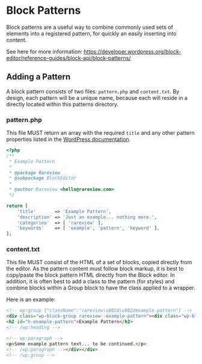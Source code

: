 # Block Patterns

Block patterns are a useful way to combine commonly used sets of elements into a registered pattern, for quickly an easily inserting into content.

See here for more information: https://developer.wordpress.org/block-editor/reference-guides/block-api/block-patterns/

## Adding a Pattern

A block pattern consists of two files: `pattern.php` and `content.txt`. By design, each pattern will be a unique name, because each will reside in a directly located within this patterns directory.

### pattern.php

This file MUST return an array with the required `title` and any other pattern properties listed in the [WordPress documentation](https://developer.wordpress.org/block-editor/reference-guides/block-api/block-patterns/#register_block_pattern).

```php
<?php
/**
 * Example Pattern
 *
 * @package Rareview
 * @subpackage BlockEditor
 *
 * @author Rareview <hello@rareview.com>
 */

return [
	'title'       => 'Example Pattern',
	'description' => 'Just an example... nothing more.',
	'categories'  => [ 'rareview' ],
	'keywords'    => [ 'example', 'pattern', 'keyword' ],
];
```

### content.txt

This file MUST consist of the HTML of a set of blocks, copied directly from the editor. As the pattern content must follow block markup, it is best to copy/paste the block pattern HTML directly from the Block editor. In addition, it is often best to add a class to the pattern (for styles) and combine blocks within a Group block to have the class applied to a wrapper.

Here is an example:

```html
<!-- wp:group {"className":"rareview\u002d\u002dexample-pattern"} -->
<div class="wp-block-group rareview--example-pattern"><div class="wp-block-group__inner-container"><!-- wp:heading -->
<h2 id="h-example-pattern">Example Pattern</h2>
<!-- /wp:heading -->

<!-- wp:paragraph -->
<p>Some example pattern text... to be continued.</p>
<!-- /wp:paragraph --></div></div>
<!-- /wp:group -->
```
